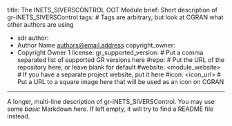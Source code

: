 title: The INETS_SIVERSCONTROL OOT Module
brief: Short description of gr-iNETS_SIVERSControl
tags: # Tags are arbitrary, but look at CGRAN what other authors are using
  - sdr
author:
  - Author Name <authors@email.address>
copyright_owner:
  - Copyright Owner 1
license:
gr_supported_version: # Put a comma separated list of supported GR versions here
#repo: # Put the URL of the repository here, or leave blank for default
#website: <module_website> # If you have a separate project website, put it here
#icon: <icon_url> # Put a URL to a square image here that will be used as an icon on CGRAN
---
A longer, multi-line description of gr-iNETS_SIVERSControl.
You may use some *basic* Markdown here.
If left empty, it will try to find a README file instead.
